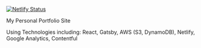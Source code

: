 [![Netlify Status](https://api.netlify.com/api/v1/badges/1323094c-ef6c-430a-82fa-c8cee3f0552d/deploy-status)](https://app.netlify.com/sites/sharp-wing-56f6f2/deploys)

My Personal Portfolio Site

Using Technologies including: React, Gatsby, AWS (S3, DynamoDB), Netlify, Google Analytics, Contentful